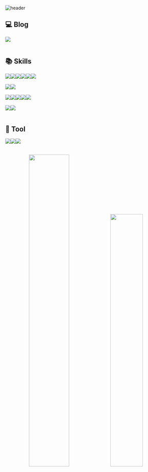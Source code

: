 ![header](https://capsule-render.vercel.app/api?type=waving&color=0:a82da8,100:da8f00&height=230&section=header&text=프론트엔드%20개발자&fontAlign=70&fontAlignY=40&fontSize=60&fontColor=ffffff)
## 💻 Blog
<a href="https://velog.io/@wldjsd79/posts" target="_blank">
    <img src="https://img.shields.io/badge/Blog-EE4E4E?style=for-the-badge&logo=tistory&logoColor=white"/>
</a>

<br>
<br>

## 📚 Skills
<div style="display: flex;">
<a>
    <img src="https://img.shields.io/badge/react-61DAFB?style=for-the-badge&logo=react&logoColor=black"/>
</a>

<a>
    <img src="https://img.shields.io/badge/next.js-000000?style=for-the-badge&logo=nextdotjs&logoColor=FFFFFF"/>
</a>

<a>
    <img src="https://img.shields.io/badge/javascript-F7DF1E?style=for-the-badge&logo=javascript&logoColor=000000"/>
</a>

<a>
    <img src="https://img.shields.io/badge/typescript-3178C6?style=for-the-badge&logo=typescript&logoColor=FFFFFF"/>
</a>

<a>
    <img src="https://img.shields.io/badge/jquery-0769AD?style=for-the-badge&logo=jquery&logoColor=FFFFFF"/>
</a>

<a>
    <img src="https://img.shields.io/badge/axios-5A29E4?style=for-the-badge&logo=axios&logoColor=FFFFFF"/>
</a>
</div>

<br>

<div style="display: flex;">
<a>
    <img src="https://img.shields.io/badge/reactquery-FF4154?style=for-the-badge&logo=reactquery&logoColor=FFFFFF"/>
</a>

<a>
    <img src="https://img.shields.io/badge/redux-764ABC?style=for-the-badge&logo=redux&logoColor=FFFFFF"/>
</a>

</div>

<br>

<div style="display: flex;">
<a>
    <img src="https://img.shields.io/badge/html5-E34F26?style=for-the-badge&logo=html5&logoColor=FFFFFF"/>
</a>

<a>
    <img src="https://img.shields.io/badge/css3-1572B6?style=for-the-badge&logo=css3&logoColor=FFFFFF"/>
</a>

<a>
    <img src="https://img.shields.io/badge/styledcomponents-DB7093?style=for-the-badge&logo=styledcomponents&logoColor=FFFFFF"/>
</a>

<a>
    <img src="https://img.shields.io/badge/tailwindcss-06B6D4?style=for-the-badge&logo=tailwindcss&logoColor=FFFFFF"/>
</a>

<a href="https://example.com/larger-image" target="_blank">
    <img src="https://img.shields.io/badge/bootstrap-7952B3?style=for-the-badge&logo=bootstrap&logoColor=FFFFFF"/>
</a>
</div>

<br />

<div style="display: flex;">
<a>
    <img src="https://img.shields.io/badge/firebase-FFCA28?style=for-the-badge&logo=firebase&logoColor=FFFFFF"/>
</a>

<a>
    <img src="https://img.shields.io/badge/supabase-3FCF8E?style=for-the-badge&logo=supabase&logoColor=FFFFFF"/>
</a>
</div>

<br>

## 🔧 Tool

<div style="display: flex;">
<a>
    <img src="https://img.shields.io/badge/vercel-000000?style=for-the-badge&logo=vercel&logoColor=FFFFFF"/>
</a>

<a>
    <img src="https://img.shields.io/badge/slack-4A154B?style=for-the-badge&logo=slack&logoColor=FFFFFF"/>
</a>

<a>
    <img src="https://img.shields.io/badge/notion-000000?style=for-the-badge&logo=notion&logoColor=FFFFFF"/>
</a>
</div>


<br>

<br>

<div align="center">
    <img src="https://github-readme-stats.vercel.app/api?username=jihyun-N&show_icons=true&theme=transparent" style="width: 50%;" />
    <img src="https://github-readme-stats.vercel.app/api/top-langs/?username=jihyun-N&layout=compact" style="width: 45%;" />
</div>
